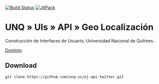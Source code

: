 [![Build Status](https://travis-ci.org/unq-ui/ej-api-twitter.svg?branch=master)](https://travis-ci.org/unq-ui/ej-api-twitter)
[![JitPack](https://jitpack.io/v/unq-ui/ej-api-twitter.svg)](https://jitpack.io/#unq-ui/ej-api-twitter)

# UNQ » UIs » API » Geo Localización

Construcción de Interfaces de Usuario, Universidad Nacional de Quilmes.

[Dominio](https://github.com/unq-ui/ej-dominio-geo.git)

## Download

```
git clone https://github.com/unq-ui/ej-api-twitter.git
```
